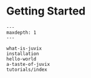 # Getting Started

```{toctree}
---
maxdepth: 1
---

what-is-juvix
installation
hello-world
a-taste-of-juvix
tutorials/index
```